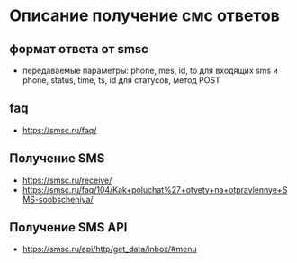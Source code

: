 # Описание получение смс ответов
## формат ответа от smsc
* передаваемые параметры: phone, mes, id, to для входящих sms и phone, status, time, ts, id для статусов, метод POST
## faq
* https://smsc.ru/faq/
## Получение SMS 
* https://smsc.ru/receive/
* https://smsc.ru/faq/104/Kak+poluchat%27+otvety+na+otpravlennye+SMS-soobscheniya/

## Получение SMS API
* https://smsc.ru/api/http/get_data/inbox/#menu